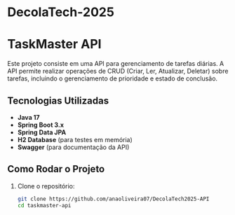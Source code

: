 # DecolaTech-2025

# TaskMaster API

Este projeto consiste em uma API para gerenciamento de tarefas diárias. A API permite realizar operações de CRUD (Criar, Ler, Atualizar, Deletar) sobre tarefas, incluindo o gerenciamento de prioridade e estado de conclusão.

## Tecnologias Utilizadas

- **Java 17**
- **Spring Boot 3.x**
- **Spring Data JPA**
- **H2 Database** (para testes em memória)
- **Swagger** (para documentação da API)

## Como Rodar o Projeto

1. Clone o repositório:
   ```bash
   git clone https://github.com/anaoliveira07/DecolaTech2025-API
   cd taskmaster-api

